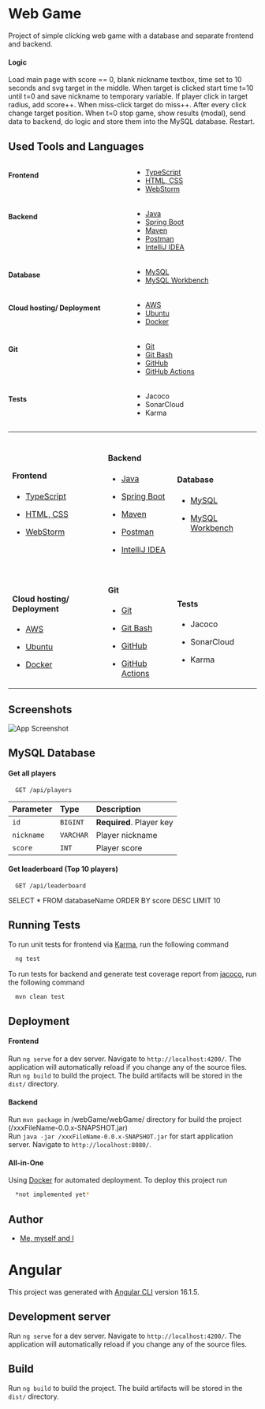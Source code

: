 # Web Game

Project of simple clicking web game with a database and separate frontend and backend.

#### Logic
Load main page with score == 0, blank nickname textbox, time set to 10 seconds and svg target in the middle. When target is clicked start time t=10 until t=0 and save nickname to temporary variable. If player click in target radius, add score++. When miss-click target do miss++. After every click change target position. When t=0 stop game, show results (modal), send data to backend, do logic and store them into the MySQL database. Restart.

## Used Tools and Languages
<div style="display: grid; grid-template-columns: repeat(2, 1fr); gap: 5px;">
  
#### Frontend
- [TypeScript](https://www.typescriptlang.org/)
- [HTML, CSS](https://html.com/)
- [WebStorm](https://www.jetbrains.com/webstorm/)
#### Backend
- [Java](https://www.java.com/en/)
- [Spring Boot](https://spring.io/projects/spring-boot)
- [Maven](https://maven.apache.org/)
- [Postman](https://www.postman.com/)
- [IntelliJ IDEA](https://www.jetbrains.com/idea/)
#### Database
- [MySQL](https://www.mysql.com/)
- [MySQL Workbench](https://www.mysql.com/products/workbench/)
#### Cloud hosting/ Deployment
- [AWS](https://aws.amazon.com/)
- [Ubuntu](https://ubuntu.com/aws)
- [Docker](https://www.docker.com/)
#### Git
- [Git](https://git-scm.com/)
- [Git Bash](https://gitforwindows.org/)
- [GitHub](https://github.com/)
- [GitHub Actions](https://github.com/features/actions)
#### Tests
- Jacoco
- SonarCloud
- Karma

</div>

<table>
  <tr>
    <td style="padding-top: 20px;">

#### Frontend
- [TypeScript](https://www.typescriptlang.org/)
- [HTML, CSS](https://html.com/)
- [WebStorm](https://www.jetbrains.com/webstorm/)

    </td>
    <td style="padding-top: 20px;">

#### Backend
- [Java](https://www.java.com/en/)
- [Spring Boot](https://spring.io/projects/spring-boot/)
- [Maven](https://maven.apache.org/)
- [Postman](https://www.postman.com/)
- [IntelliJ IDEA](https://www.jetbrains.com/idea/)

    </td>
    <td style="padding-top: 20px;">

#### Database
- [MySQL](https://www.mysql.com/)
- [MySQL Workbench](https://www.mysql.com/products/workbench/)

    </td>
    </tr>
    <tr>
    <td style="padding-top: 20px;">

#### Cloud hosting/ Deployment
- [AWS](https://aws.amazon.com/)
- [Ubuntu](https://ubuntu.com/aws)
- [Docker](https://www.docker.com/)

    </td>
    <td style="padding-top: 20px;">

#### Git
- [Git](https://git-scm.com/)
- [Git Bash](https://gitforwindows.org/)
- [GitHub](https://github.com/)
- [GitHub Actions](https://github.com/features/actions/)

    </td>
    <td style="padding-top: 20px;">

#### Tests
- Jacoco
- SonarCloud
- Karma

    </td>
  </tr>
</table>





## Screenshots

![App Screenshot](https://via.placeholder.com/700x100?text=Not+Added+Yet)

## MySQL Database

#### Get all players

```
  GET /api/players
```

| Parameter | Type     | Description                |
| :-------- | :------- | :------------------------- |
| `id` | `BIGINT` | **Required**. Player key |
| `nickname` | `VARCHAR` | Player nickname |
| `score` | `INT` | Player score |

#### Get leaderboard (Top 10 players)

```
  GET /api/leaderboard
```

SELECT * FROM databaseName ORDER BY score DESC LIMIT 10

## Running Tests

To run unit tests for frontend via [Karma](https://karma-runner.github.io), run the following command

```bash
  ng test
```

To run tests for backend and generate test coverage report from [jacoco](https://www.jacoco.org/jacoco/trunk/index.html), run the following command

```bash
  mvn clean test
```

## Deployment

#### Frontend
Run `ng serve` for a dev server. Navigate to `http://localhost:4200/`. The application will automatically reload if you change any of the source files. <br>
Run `ng build` to build the project. The build artifacts will be stored in the `dist/` directory.

#### Backend
Run `mvn package` in /webGame/webGame/ directory for build the project (/xxxFileName-0.0.x-SNAPSHOT.jar) <br>
Run `java -jar /xxxFileName-0.0.x-SNAPSHOT.jar` for start application server. Navigate to `http://localhost:8080/`.

#### All-in-One
Using [Docker](https://www.docker.com/) for automated deployment. To deploy this project run

```bash
  *not implemented yet*
```

## Author

- [Me, myself and I](https://github.com/DavidKarnik)
 



# Angular

This project was generated with [Angular CLI](https://github.com/angular/angular-cli) version 16.1.5.

## Development server

Run `ng serve` for a dev server. Navigate to `http://localhost:4200/`. The application will automatically reload if you change any of the source files.

## Build

Run `ng build` to build the project. The build artifacts will be stored in the `dist/` directory.
